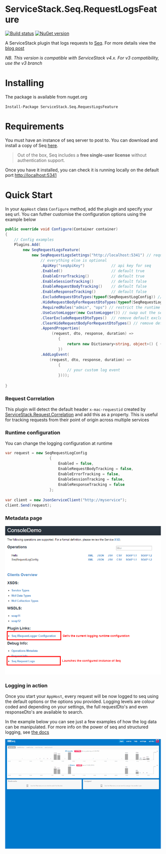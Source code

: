 # ServiceStack.Seq.RequestLogsFeature

[![Build status](https://ci.appveyor.com/api/projects/status/89pfhb02b0psi80e/branch/master?svg=true)](https://ci.appveyor.com/project/wwwlicious/servicestack-seq-requestlogsfeature/branch/master)
[![NuGet version](https://badge.fury.io/nu/ServiceStack.Seq.RequestLogsFeature.svg)](https://badge.fury.io/nu/ServiceStack.Seq.RequestLogsFeature)

A ServiceStack plugin that logs requests to [Seq](http://getseq.net). For more details view the [blog post](http://wwwlicious.com/2015/10/25/logging-servicestack-requests-with-seq/)

*NB. This version is compatible with ServiceStack v4.x. For v3 compatibility, use the v3 branch*

# Installing

The package is available from nuget.org

`Install-Package ServiceStack.Seq.RequestLogsFeature`

# Requirements

You must have an instance of seq server to post to. You can download and install a copy of Seq [here](http://getseq.net).
>Out of the box, Seq includes a **free single-user license** without authentication support.

Once you have it installed, you can check it is running locally on the default port [http://localhost:5341](http://localhost:5341)

# Quick Start

In your `AppHost` class `Configure` method, add the plugin and specify your seq url.
You can futher customise the configuration options using the example below

```csharp
public override void Configure(Container container)
{
    // Config examples
    Plugins.Add(
        new SeqRequestLogsFeature(
            new SeqRequestLogsSettings("http://localhost:5341") // required seq server url:port
                // everything else is optional
                .ApiKey("seqApiKey")            // api key for seq
                .Enabled()                      // default true
                .EnableErrorTracking()          // default true
                .EnableSessionTracking()        // default false
                .EnableRequestBodyTracking()    // default false
                .EnableResponseTracking()       // default false
                .ExcludeRequestDtoTypes(typeof(SeqRequestLogConfig)) // add your own type exclusions
                .HideRequestBodyForRequestDtoTypes(typeof(SeqRequestLogConfig)) // add your own exclusions for bodyrequest logging
                .RequiredRoles("admin", "ops") // restrict the runtime configuration to specific roles
                .UseCustomLogger(new CustomLogger()) // swap out the seq logger for your own implementation
                .ClearExcludeRequestDtoTypes()  // remove default exclusions (RequestLog)
                .ClearHideRequestBodyForRequestDtoTypes() // remove default request body exclusions (Auth, Registration)
                .AppendProperties(
                     (request, dto, response, duration) =>
                        {
                            return new Dictionary<string, object>() { { "NewCustomProperty", "42" } }; //add additional properties to Seq log entry.
                        })
                .AddLogEvent(
                    (request, dto, response, duration) =>
                        {
                            // your custom log event
                        })));

}
```

### Request Correlation

This plugin will detect the default header `x-mac-requestid` created by [ServiceStack.Request.Correlation](https://github.com/MacLeanElectrical/servicestack-request-correlation)
and add this as a property. This is useful for tracking requests from their point of origin across multiple services

### Runtime configuration

You can change the logging configuration at runtime 

```csharp
var request = new SeqRequestLogConfig
                    {
                        Enabled = false,
                        EnableRequestBodyTracking = false,
                        EnableErrorTracking = false,
                        EnableSessionTracking = false,
                        EnableResponseTracking = false
                    };

var client = new JsonServiceClient("http://myservice");
client.Send(request);
```

### Metadata page

![Metadata](assets/SeqRequestLogger_Metadata.png)


### Logging in action

Once you start your `AppHost`, every request will be now logged to seq using the default options or the options you provided.
Logging levels are colour coded and depending on your settings, the full requestDto's and even responseDto's are available to search.

In the example below you can see just a few examples of how the log data can be manipulated. For more info on the power of seq and 
structured logging, see [the docs](http://docs.getseq.net/docs)

![Seq Request Logs](assets/seq.gif)
